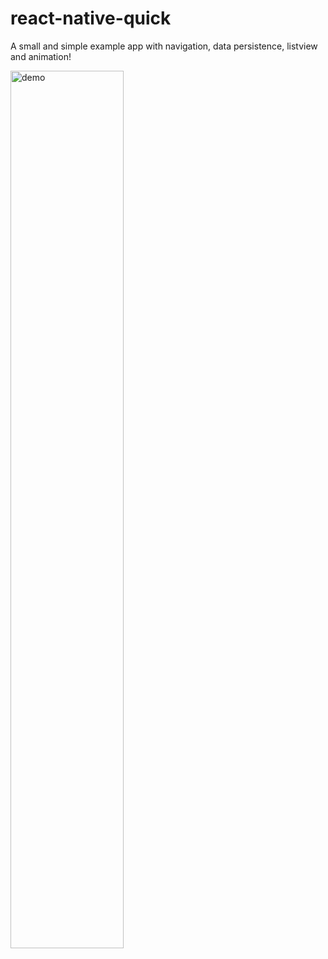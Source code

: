 # react-native-quick
A small and simple example app with navigation, data persistence, listview and animation!


<img src="demo.gif" alt="demo" width="60%"/>


